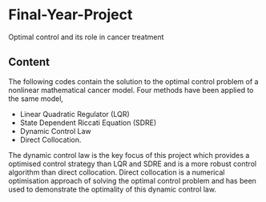 # Final-Year-Project
Optimal control and its role in cancer treatment

## Content
The following codes contain the solution to the optimal control problem of a nonlinear mathematical cancer model. Four methods have been applied to the same model, 
- Linear Quadratic Regulator (LQR)  
- State Dependent Riccati Equation (SDRE)  
- Dynamic Control Law  
- Direct Collocation.    

The dynamic control law is the key focus of this project which provides a optimised control strategy than LQR and SDRE and is a more robust control algorithm than direct collocation. Direct collocation is a numerical optimisation approach of solving the optimal control problem and has been used to demonstrate the optimality of this dynamic control law. 

